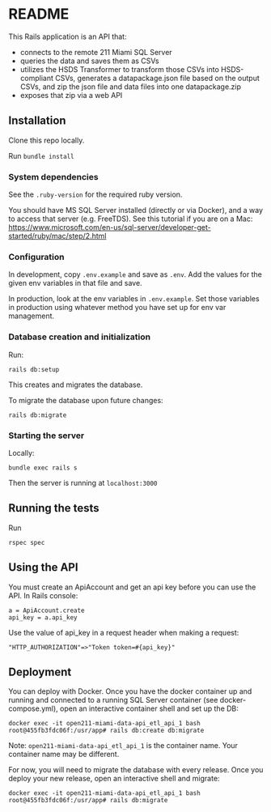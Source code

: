 # README

This Rails application is an API that:

* connects to the remote 211 Miami SQL Server
* queries the data and saves them as CSVs
* utilizes the HSDS Transformer to transform those CSVs into HSDS-compliant CSVs, generates a datapackage.json file based on the output CSVs, and zip the json file and data files into one datapackage.zip
* exposes that zip via a web API

## Installation 
Clone this repo locally.

Run `bundle install`

### System dependencies
See the `.ruby-version` for the required ruby version.

You should have MS SQL Server installed (directly or via Docker), and a way to access that server (e.g. FreeTDS). See this tutorial if you are on a Mac: https://www.microsoft.com/en-us/sql-server/developer-get-started/ruby/mac/step/2.html

### Configuration

In development, copy `.env.example` and save as `.env`. Add the values for the given env variables in that file and save.

In production, look at the env variables in `.env.example`. Set those variables in production using whatever method you have set up for env var management.

### Database creation and initialization

Run:

`rails db:setup`

This creates and migrates the database. 

To migrate the database upon future changes:

`rails db:migrate`


### Starting the server

Locally:

`bundle exec rails s`

Then the server is running at `localhost:3000` 

## Running the tests

Run 

`rspec spec`

## Using the API

You must create an ApiAccount and get an api key before you can use the API. In Rails console:

```
a = ApiAccount.create
api_key = a.api_key
```

Use the value of api_key in a request header when making a request:

```
"HTTP_AUTHORIZATION"=>"Token token=#{api_key}"
```

## Deployment

You can deploy with Docker. Once you have the docker container up and running and connected to a running SQL Server container (see docker-compose.yml), open an interactive container shell and set up the DB:

```
docker exec -it open211-miami-data-api_etl_api_1 bash
root@455fb3fdc06f:/usr/app# rails db:create db:migrate
```

Note: `open211-miami-data-api_etl_api_1` is the container name. Your container name may be different.

For now, you will need to migrate the database with every release. Once you deploy your new release, open an interactive shell and migrate:

```
docker exec -it open211-miami-data-api_etl_api_1 bash
root@455fb3fdc06f:/usr/app# rails db:migrate
```
